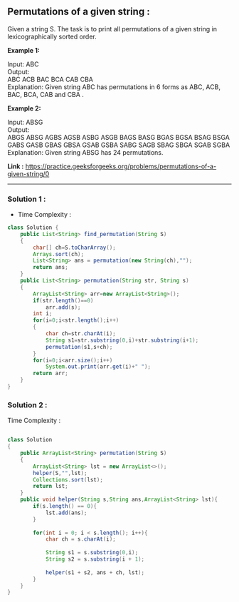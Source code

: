 <h2> Permutations of a given string : </h2>
Given a string S. The task is to print all permutations of a given string in lexicographically sorted order.
 
**Example 1:**

Input: ABC <br/>
Output: <br/> 
ABC ACB BAC BCA CAB CBA <br/>
Explanation: Given string ABC has permutations in 6 forms as ABC, ACB, BAC, BCA, CAB and CBA .

**Example 2:**

Input: ABSG <br/>
Output: <br/>
ABGS ABSG AGBS AGSB ASBG ASGB BAGS BASG BGAS BGSA BSAG BSGA GABS GASB GBAS GBSA GSAB GSBA SABG SAGB SBAG SBGA SGAB SGBA <br/>
Explanation: Given string ABSG has 24 permutations.


**Link :** https://practice.geeksforgeeks.org/problems/permutations-of-a-given-string/0

----------------------------------------------------------------------------------------------------------------------------------------

<h3> Solution 1 : </h3>

- Time Complexity :

```java
class Solution {
    public List<String> find_permutation(String S) 
    {
        char[] ch=S.toCharArray();
        Arrays.sort(ch);
        List<String> ans = permutation(new String(ch),"");
        return ans;
    }
    public List<String> permutation(String str, String s)
    {
        ArrayList<String> arr=new ArrayList<String>();
        if(str.length()==0)
            arr.add(s);
        int i;
        for(i=0;i<str.length();i++)
        {
            char ch=str.charAt(i);
            String s1=str.substring(0,i)+str.substring(i+1);
            permutation(s1,s+ch);
        }
        for(i=0;i<arr.size();i++)
            System.out.print(arr.get(i)+" ");
        return arr;
    }
}

```

<h3> Solution 2 : </h3>

Time Complexity :


```java

class Solution
{
    public ArrayList<String> permutation(String S)
    {
        ArrayList<String> lst = new ArrayList<>();
        helper(S,"",lst);
        Collections.sort(lst);
        return lst;
    }
	public void helper(String s,String ans,ArrayList<String> lst){
        if(s.length() == 0){
            lst.add(ans);
        }
        
        for(int i = 0; i < s.length(); i++){
            char ch = s.charAt(i);
            
            String s1 = s.substring(0,i);
            String s2 = s.substring(i + 1);
            
            helper(s1 + s2, ans + ch, lst);
        }
    }
}

```
